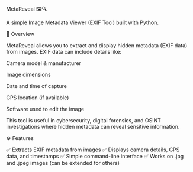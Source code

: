 MetaReveal 🖼️🔍

A simple Image Metadata Viewer (EXIF Tool) built with Python.

📌 Overview

MetaReveal allows you to extract and display hidden metadata (EXIF data) from images.
EXIF data can include details like:

Camera model & manufacturer

Image dimensions

Date and time of capture

GPS location (if available)

Software used to edit the image

This tool is useful in cybersecurity, digital forensics, and OSINT investigations where hidden metadata can reveal sensitive information.

⚙️ Features

✅ Extracts EXIF metadata from images
✅ Displays camera details, GPS data, and timestamps
✅ Simple command-line interface
✅ Works on .jpg and .jpeg images (can be extended for others)
